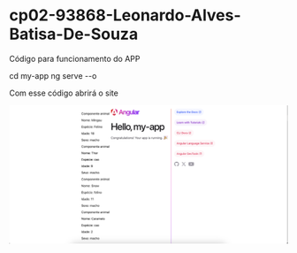 # cp02-93868-Leonardo-Alves-Batisa-De-Souza

Código para funcionamento do APP

cd my-app
ng serve --o

Com esse código abrirá o site

![alt text](https://github.com/FIAP-2024-3SIS/cp02-93868-Leonardo-Alves-Batisa-De-Souza/blob/main/entrega.png)
